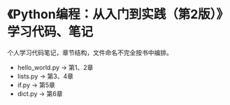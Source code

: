 # 《Python编程：从入门到实践（第2版）》学习代码、笔记

个人学习代码笔记，章节结构，文件命名不完全按书中编排。

- hello_world.py -> 第1、2章
- lists.py -> 第3、4章
- if.py -> 第5章
- dict.py -> 第6章